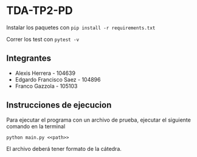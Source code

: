 # TDA-TP2-PD

Instalar los paquetes con ```pip install -r requirements.txt``` 

Correr los test con ```pytest -v``` 

## Integrantes

* Alexis Herrera - 104639
* Edgardo Francisco Saez - 104896
* Franco Gazzola - 105103

## Instrucciones de ejecucion
Para ejecutar el programa con un archivo de prueba, ejecutar el siguiente comando en la terminal

```python main.py <<path>>``` 

El archivo deberá tener formato de la cátedra.
